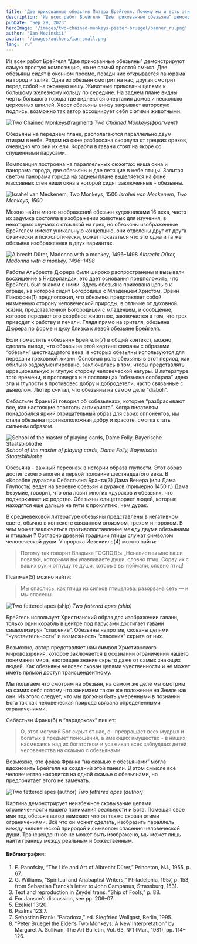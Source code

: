 ```yaml
---
title: 'Две прикованные обезьяны Питера Брейгеля. Почему мы и есть эти обезьяны?'
description: 'Из всех работ Брейгеля “Две прикованные обезьяны” демонстрируют самую простую композицию, но не самый простой смысл.'
pubDate: 'Sep 29, 2023'
heroImage: '/images/two-chained-monkeys-pieter-bruegel/banner_ru.png'
author: 'Ian Mezinskii'
avatar: '/images/authors/ian-small.png'
lang: 'ru'
---
```


Из всех работ Брейгеля “Две прикованные обезьяны” демонстрируют самую простую композицию, но не самый простой смысл. Две обезьяны сидят в оконном проеме, позади них открывается панорама на город и залив. Одна из обезьян смотрит на нас, другая смотрит перед собой на оконную нишу. Животные прикованы цепями к большому железному кольцу по середине. На заднем плане видны черты большого города где виднеются очертания домов и несколько церковных шпилей. Хвост обезьяны внизу закрывает авторскую подпись, возможно так автор ассоциирует себя с этими животными.

![Two Chained Monkeys(fragment)](/images/two-chained-monkeys-pieter-bruegel/monkeys_fragmant.webp)
*Two Chained Monkeys(фрагмент)*

Обезьяны на переднем плане, располагаются параллельно двум птицам в небе. Рядом на окне разбросана скорлупа от грецких орехов, очевидно что они их ели. Корабли в гавани стоят на якоре со спущенными парусами.

Композиция построена на параллельных сюжетах: ниша окна и панорама города, две обезьяны и две летящие в небе птицы. Залитая светом панорама города на заднем плане выделяется на фоне массивных стен ниши окна в которой сидят заключенные - обезьяны.

![Israhel van Meckenem, Two Monkeys, 1500](/images/two-chained-monkeys-pieter-bruegel/two_monkeys.webp)
*Israhel van Meckenem, Two Monkeys, 1500*

Можно найти много изображений обезьян художниками 16 века, часто их задумка состояла в изображении животных для изучения, в некоторых случаях с отсылкой на грех, но обезьяны изображенные Брейгелем имеют уникальную концепцию, они отделены друг от друга физически и психологически, может показаться что это одна и та же обезьяна изображенная в двух вариантах.

![Albrecht Dürer, Madonna with a monkey, 1496–1498](/images/two-chained-monkeys-pieter-bruegel/madonna_monkey.webp)
*Albrecht Dürer, Madonna with a monkey, 1496–1498*

Работы Альбрехта Дюрера были широко распространены и вызывали восхищение в Нидерландах, это дает основания предположить, что Брейгель был знаком с ними. Здесь обезьяна прикована цепью к ограде, на которой сидит Богородица с Младенцем Христом. Эрвин Панофски(1) предположил, что обезьяна представляет собой низменную сторону человеческой природы, в отличие от духовной жизни, представленной Богородицей с младенцем, и сообщение, которое передает это скорбное животное, заключается в том, что грех приводит к рабству и печали. Глядя прямо на зрителя, обезьяна Дюрера по форме и духу близка к левой обезьяне Брейгеля.

Если поместить «обезьян» Брейгеля(7) в общий контекст, можно сделать вывод, что образы на этой картине связаны с образами “обезьян” шестнадцатого века, в которых обезьяны используются для передачи греховной жизни. Основная роль обезьяны в этот период, как обильно задокументировано, заключалась в том, чтобы представлять иррациональную и глупую сторону человеческой натуры. В литературе того времени, в проповедях и в пословицах “обезьяна сообщала” идею зла и глупости в противовес добру и добродетели, часто связанные с дьяволом. Лютер считал, что обезьяны на самом деле “diaboli”.

Себастьян Франк(2) говорил об «обезьянах», которые “разбрасывают все, как настоящие апостолы антихриста”. Когда писателям понадобился яркий отрицательный образ для своих оппонентов, им стала обезьяна противоположная добру и красоте, смогла стать сильным образом.

![School of the master of playing cards, Dame Folly, Bayerische Staatsbibliothe](/images/two-chained-monkeys-pieter-bruegel/shool_master.webp)
*School of the master of playing cards, Dame Folly, Bayerische Staatsbibliothe*

Обезьяна - важный персонаж в истории образа глупости. Этот образ достиг своего апогея в первой половине шестнадцатого века. В «Корабле дураков» Себастьяна Бранта(3) Дама Венера (или Дама Глупость) ведет на веревке обезьян и дураков (примерно 1450 г.) Дама Безумие, говорит, что она ловит многих «дураков и обезьян», что подчеркивает их родство. Обезьяны олицетворяет людей, которые находятся еще дальше на пути к проклятию, чем дурак.

В средневековой литературе обезьяны представлены в негативном свете, обычно в контексте связанном эгоизмом, грехом и пороком. В чем может заключаться противопоставление между двумя обезьянами и птицами ? Согласно древней традиции птицы служат символом человеческой души. У пророка Иезекииль(4) можно найти:

> Потому так говорит Владыка ГОСПОДЬ: „Ненавистны мне ваши повязки, которыми вы улавливаете души, словно птиц. Сорву их с ваших рук и отпущу те души, которые вы поймали, словно птиц!

Псалмах(5) можно найти:

> Мы спаслись, как птица из силков птицелова: разорвана сеть — и мы спасены.

![Two fettered apes (ship)](/images/two-chained-monkeys-pieter-bruegel/two_apes_ship.webp)
*Two fettered apes (ship)*

Брейгель использует Христианский образ для изображении гавани, только один корабль в центре под парусами достигает гавани символизируя “спасение”. Обезьяны напротив, скованы цепями “чувствительности” и возможность “спасения” скрыта от них.

Возможно, автор представляет нам символ Христианского мировоззрения, которое заключается в осознании ограничений нашего понимания мира, настоящее знание скрыто даже от самых знающих людей. Как обезьяны человек скован цепями чувственности и не может иметь прямой доступ трансцендентному.

Мы полагаем что смотрим на обезьян, на самом же деле мы смотрим на самих себя потому что занимаем такое же положение на Земле как они. Из этого следует, что мы должны быть умеренными в познании Бога так как человеческая природа связана определенными ограничениями.

Себастьян Франк(6) в “парадоксах” пишет:

> О, этот могучий Бог скрыт от нас, он превращает всех мудрых и богатых в предмет поношения, а имеющих имущество - в нищих, насмехаясь над их богатством и усаживая всех заблудших детей человечества на скамью с обезьянами

Возможно, это фраза Франка “на скамью с обезьянами” могла вдохновить Брейгеля на созданий этой панели. В этом смысле всё человечество находится на одной скамье с обезьянами, но предпочитает этого не замечать.

![Two fettered apes (author)](/images/two-chained-monkeys-pieter-bruegel/author.webp)
*Two fettered apes (author)*

Картина демонстрирует неизбежное сковывание цепями ограниченности нашего понимания реальности и Бога. Помещая свое имя под обезьян автор намекает что он также скован этими ограничениями. Всё что он может сделать, изобразить параллель между человеческой природой и символом спасения человеческой души. Трансцендентное не может быть изображено, мы может лишь найти границу между реальным и божественным.

#### Библиография:

1. E. Panofsky, “The Life and Art of Albrecht Dürer,” Princeton, NJ., 1955, p. 67.
2. G. Williams, “Spiritual and Anabaptist Writers,” Philadelphia, 1957, p. 153, from Sebastian Franck’s letter to John Campanus, Strassburg, 1531.
3. Text and reproduction in Zeydel trans. “Ship of Fools,” p. 88.
4. For Janson’s discussion, see pp. 206–07.
5. Ezekiel 13:20.
6. Psalms 123:7.
7. Sebastian Frank: “Paradoxa,” ed. Siegfried Wollgast, Berlin, 1995.
8. “Peter Bruegel the Elder’s Two Monkeys: A New Interpretation” by Margaret A. Sullivan, The Art Bulletin, Vol. 63, №1 (Mar., 1981), pp. 114–126.